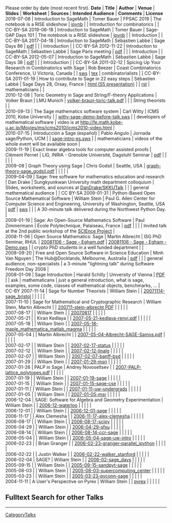 
Please order by date (most recent first). 
 **Date**  |  **Title**  |  **Author**  |  **Venue**  |  **Slides**  |  **Worksheet**  |  **Sources**  |  **Intended Audience**  |  **Comments**  |  **License** 
 2019-07-08  |  Introduction to SageMath  |  Tomer Bauer |  FPSAC 2019  |  The notebook is a RISE slideshow  |  <a href="Talks/FPSAC Introduction to SageMath days101.ipynb">ipynb</a>  |   |  Introduction for combinatorics  |   |  CC-BY-SA 
 2019-06-18  |  Introduction to SageMath  |  Tomer Bauer |  Sage-GAP Days 101  |  The notebook is a RISE slideshow  |  <a href="Talks/RISE Introduction to SageMath days101.ipynb">ipynb</a>  |   |  Introduction  |   |  CC-BY-SA 
 2017-04-18  |  Introduction to SageMath  |  Sébastien Labbé |  Sage Days 86  |  <a class="http" href="http://www.slabbe.org/Sage/2017-04-intro-days86.pdf">pdf</a>  |    |   |  Introduction  |   |  CC-BY-SA 
 2012-11-22  |  Introduction to SageMath  |  Sébastien Labbé |  Sage Paris meeting  |  <a class="http" href="http://www.slabbe.org/Sage/2012-11-chevaleret.pdf">pdf</a>  |    |   |  Introduction  |   |  CC-BY-SA 
 2012-05-07  |  Introduction to SageMath  |  Sébastien Labbé |  Sage Days 38  |  <a class="http" href="http://www.slabbe.org/Sage/2012-05-days38.pdf">pdf</a>  |    |   |  Introduction  |   |  CC-BY-SA 
 2011-02-12  |  Spicing Up Your Research in Combinatorics with Sage   |  Rob Beezer |  Coast Combinatorics Conference, U Victoria, Canada |    |  <a href="Talks/beezer-2011-uvic-coast-sage.sws">sws</a>  |  <a href="Talks/beezer-2011-uvic-coast-sage.tex">tex</a>  |  combinatorialists  |   |  CC-BY-SA 
 2011-01-19  |  How to contribute to Sage in 22 easy steps  |  Sébastien Labbé  |  Sage Days 28, Orsay, France  |  <a class="http" href="http://www.liafa.jussieu.fr/~labbe/Sage/how-to-contribute/">html (S5 presentation)</a>  |   |  <a class="http" href="http://www.liafa.jussieu.fr/~labbe/Sage/how-to-contribute/index.rst">rst</a>  |  mathematicians  |   |  
 2010-12-08  |  Toric Geometry in Sage and String/F-theory Applications  |  Volker Braun  |  LMU Munich  |  <a href="Talks/volker-braun-toric-talk.pdf">volker-braun-toric-talk.pdf</a>  |   |   |  String theorists  |   |  
 2010-09-13  |  The Sage mathematics software system  |  Carl Witty  |  ICMS 2010, Kobe University  |   |  <a href="Talks/witty-sage-demo-before-talk.sws">witty-sage-demo-before-talk.sws</a>  |   |  developers of mathematical software  |  video is at <a href="http://fe.math.kobe-u.ac.jp/Movies/ms/icms2010/icms2010-video.html">http://fe.math.kobe-u.ac.jp/Movies/ms/icms2010/icms2010-video.html</a>  |  
 2010-07-15  |  Introducción a Sage (español)  |  Pablo Angulo  |  Jornada sage/Python, UCM  |   |  <a href="Talks/sage-intro-es.sws">sage-intro-es.sws</a>  |   |  mathematicians  |  videos of the whole event will be available soon  |  
 2009-11-19  |  Exact linear algebra tools for computer assisted proofs  |  Clément Pernet  |  LIG, INRIA - Grenoble Université, Dagstuhl Seminar  |  <a class="http" href="http://membres-liglab.imag.fr/pernet/Publications/Dagstuhl09_pernet.pdf">pdf</a>  |    |    |    |    |   
 2009-08  |  Graph Theory using Sage  |  Chris Godsil  |  Seattle, USA  |  <a href="Talks/graph-theory-sage_godsil.pdf">graph-theory-sage_godsil.pdf</a>  |   |   |    |   |  
 2009-04-09  |  Sage: free software for mathematics education and research  |  Dan Drake  |  Sungkyunkwan University math department colloquium  |  Slides, worksheets, and sources at <a href="/DanDrake/SKKUTalk">DanDrake/SKKUTalk</a>  |   |   |  general mathematical audience  |   |  CC BY-SA 
 2009-01-31  |  Python-Based Open Source Mathematical Software  |  William Stein  |  Paul G. Allen Center for Computer Science and Engineering, University of Washington, Seattle, USA  |  <a class="http" href="http://sage.math.washington.edu/talks/20090131-seapig/seapig-20090131.pdf">pdf</a>  |  <a class="http" href="http://sage.math.washington.edu/talks/20090131-seapig/SeaPIG_talk____20090131.sws">sws</a>  |    |    |  A 30-minute talk delivered during the Northwest Python Day.  |   
 2009-01-19  |  Sage: An Open-Source Mathematics Software  |  Paul Zimmermann  |  École Polytechnique, Palaiseau, France  |  <a class="http" href="http://www.loria.fr/~zimmerma/talks/sage-20090119.pdf">pdf</a>  |    |    |    |  Invited talk at the 2nd public workshop of the <a class="http" href="http://www.medicis.polytechnique.fr/science/index.php/Main_Page">SCIEnce Project</a>  |   
 2008-11-06  |  Open Source Mathematics: Sage  |  Martin Albrecht  |  ISG PhD Seminar, RHUL  |  <a href="Talks/20081106 - Sage - Egham.pdf">20081106 - Sage - Egham.pdf</a>  |  <a href="Talks/20081106 - Sage - Egham - Demo.sws">20081106 - Sage - Egham - Demo.sws</a>  |   |  crypto PhD students in a well funded department  |   |   
 2008-09-20  |  Free and Open Source Software in Science Education  |  Minh Van Nguyen  |  The Hub@Docklands, Melbourne, Australia  |  <a class="http" href="http://nguyenminh2.googlepages.com/2008-09-20_software-freedom-day.pdf">pdf</a>  |   |   |  general audience, non-specialists  |  a 3-minute "lightning talk" during Software Freedom Day 2008  |  
 2008-01-09  |  Sage Introduction  |  Harald Schilly  |  University of Vienna  |  <a class="http" href="http://sage.math.washington.edu/home/schilly/talks/sage_schilly_university_vienna_20080109.pdf">PDF</a>  |   |  ask  |  mathematicans  |  just a general introduction, what is sage, examples, some code, classes of mathematical objects, benchmarks, ...  |  CC-BY 
 2007-11-14  |  Sage for Number Theorists  |  William Stein  |   |  <a class="http" href="http://www.sagemath.org/library/talks/20071114-sage_bristol">20071114-sage_bristol</a>  |   |   |   |   |  
 2007-11-10  |  Sage for Mathematical and Cryptographic Research  |  William Stein, Martin Albrecht  |   |  <a class="http" href="http://www.sagemath.org/library/talks/200711-stein-albrecht">200711-stein-albrecht PDF</a>  |   |   |   |   |  
 2007-08-17  |   |  William Stein  |   |  <a class="http" href="http://www.sagemath.org/library/talks/20070817">20070817</a>  |   |   |   |   |  
 2007-05-21  |   |  Kiran Kedlaya   |   |  <a class="http" href="http://www.sagemath.org/library/talks/2007-05-21-kedlaya-renyi.pdf">2007-05-21-kedlaya-renyi.pdf</a>  |   |   |   |   |  
 2007-05-18  |   |  William Stein  |   |  <a class="http" href="http://www.sagemath.org/library/talks/2007-05-18-maple_mathematica_matlab_magma">2007-05-18-maple_mathematica_matlab_magma</a>  |   |   |   |   |  
 2007-05-04  |   |  Martin Albrecht  |   |  <a class="http" href="http://www.sagemath.org/library/talks/2007-05-04-Albrecht-SAGE-Samos.pdf">2007-05-04-Albrecht-SAGE-Samos.pdf</a>  |   |   |   |   |  
 2007-02-17  |   |  William Stein  |   |  <a class="http" href="http://www.sagemath.org/library/talks/2007-02-17-status">2007-02-17-status</a>  |   |   |   |   |  
 2007-02-12  |   |  William Stein  |   |  <a class="http" href="http://www.sagemath.org/library/talks/2007-02-12-linalg">2007-02-12-linalg</a>  |   |   |   |   |  
 2007-02-07  |   |  William Stein  |   |  <a class="http" href="http://www.sagemath.org/library/talks/2007-02-07-banff-bsd">2007-02-07-banff-bsd</a>  |   |   |   |   |  
 2007-01-29  |   |  William Stein  |   |  <a class="http" href="http://www.sagemath.org/library/talks/2007-01-29-msri">2007-01-29-msri</a>  |   |   |   |   |  
 2007-01-26  |  PALP in Sage  |  Andrey Novoseltsev  |   |  <a class="http" href="http://www.sagemath.org/library/talks/2007-PALP-lattice_polytopes.pdf">2007-PALP-lattice_polytopes.pdf</a>  |   |   |   |   |  
 2007-01-19  |   |  William Stein  |   |  <a class="http" href="http://www.sagemath.org/library/talks/2007-01-19-sage">2007-01-19-sage</a>  |   |   |   |   |  
 2007-01-15  |   |  William Stein  |   |  <a class="http" href="http://www.sagemath.org/library/talks/2007-01-15-sage-cse">2007-01-15-sage-cse</a>  |   |   |   |   |  
 2007-01-11  |   |  William Stein  |   |  <a class="http" href="http://www.sagemath.org/library/talks/2007-01-11-uw-undergrads">2007-01-11-uw-undergrads</a>  |   |   |   |   |  
 2007-01-05  |   |  William Stein  |   |  <a class="http" href="http://www.sagemath.org/library/talks/2007-01-05-msr">2007-01-05-msr</a>  |   |   |   |   |  
 2006-12-04  |  SAGE: Software for Algebra and Geometry Experimentation  |  William Stein  |   |  <a class="http" href="http://www.sagemath.org/library/talks/2006-12-waterloo">2006-12-waterloo</a>  |   |   |   |   |  
 2006-12-01  |   |  William Stein  |   |  <a class="http" href="http://www.sagemath.org/library/talks/2006-12-01-sage">2006-12-01-sage</a>  |   |   |   |   |  
 2006-11-17  |   |  Alex Clemesha  |   |  <a class="http" href="http://www.sagemath.org/library/talks/2006-11-17-alex-clemesha">2006-11-17-alex-clemesha</a>  |   |   |   |   |  
 2006-08-17  |   |  William Stein  |   |  <a class="http" href="http://www.sagemath.org/library/talks/2006-08-17-scipy">2006-08-17-scipy</a>  |   |   |   |   |  
 2006-04-29  |   |  William Stein  |   |  <a class="http" href="http://www.sagemath.org/library/talks/2006-04-29-sfsu">2006-04-29-sfsu</a>  |   |   |   |   |  
 2006-08-14  |   |  William Stein  |   |  <a class="http" href="http://www.sagemath.org/library/talks/2006-08-14-ccr-sage">2006-08-14-ccr-sage</a>  |   |   |   |   |  
 2006-05-04  |   |  William Stein  |   |  <a class="http" href="http://www.sagemath.org/library/talks/2006-05-04-sage-uw-intro">2006-05-04-sage-uw-intro</a>  |   |   |   |   |  
 2006-02-23  |   |  Brian Granger  |   |  <a class="http" href="http://www.sagemath.org/library/talks/2006-02-23-granger-parallel_ipython">2006-02-23-granger-parallel_ipython</a>  |   |   |   |   |  
 2006-02-22  |   |  Justin Walker  |   |  <a class="http" href="http://www.sagemath.org/library/talks/2006-02-22-walker_stanford">2006-02-22-walker_stanford</a>  |   |   |   |   |  
 2006-02-04  |  SAGE?  |  William Stein  |   |  <a class="http" href="http://www.sagemath.org/library/talks/2006-02-sage_days">2006-02-sage_days</a>  |   |   |   |   |  
 2005-09-15  |   |  William Stein  |   |  <a class="http" href="http://www.sagemath.org/library/talks/2005-09-15-sandpyt-sage">2005-09-15-sandpyt-sage</a>  |   |   |   |   |  
 2005-08-03  |   |  William Stein  |   |  <a class="http" href="http://www.sagemath.org/library/talks/2005-08-03-supercomputing_center">2005-08-03-supercomputing_center</a>  |   |   |   |   |  
 2005-03-23  |   |  William Stein  |   |  <a class="http" href="http://www.sagemath.org/library/talks/2005-03-23-pyconn-sage">2005-03-23-pyconn-sage</a>  |   |   |   |   |  
 2004-11-11  |  A User's Perspective on Pyrex  |  William Stein  |   |  <a class="http" href="http://www.sagemath.org/library/talks/pyrex">pyrex</a>  |   |   |   |   |  


## Fulltext Search for other Talks

 

---

 <a href="/CategoryTalks">CategoryTalks</a> 
